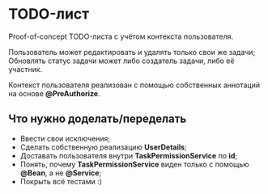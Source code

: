 # TODO-лист
Proof-of-concept TODO-листа с учётом контекста пользователя.

Пользователь может редактировать и удалять только свои же задачи; 
Обновлять статус задачи может либо создатель задачи, либо её участник.

Контекст пользователя реализован с помощью собственных аннотаций на основе **@PreAuthorize**.

## Что нужно доделать/переделать
- Ввести свои исключения;
- Сделать собственную реализацию **UserDetails**;
- Доставать пользователя внутри **TaskPermissionService** по **id**;
- Понять, почему **TaskPermissionService** виден только с помощью **@Bean**, а не **@Service**;
- Покрыть всё тестами :)
